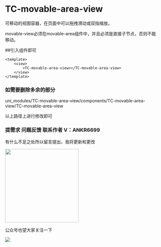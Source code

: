 # TC-movable-area-view


可移动的视图容器，在页面中可以拖拽滑动或双指缩放。

movable-view必须在movable-area组件中，并且必须是直接子节点，否则不能移动。



##引入组件即可

```
<template>
	<view>
		<TC-movable-area-view></TC-movable-area-view>
	</view>
</template>

```

### 如需要删除多余的部分

uni_modules/TC-movable-area-view/components/TC-movable-area-view/TC-movable-area-view

以上路径上进行修改即可

### 提需求 问题反馈 联系作者 V：ANKR6699

有什么不足之处所以留言提出，我将更新和更改

<img src="https://mp-5833fa1d-07f4-49f6-b120-c94019485776.cdn.bspapp.com/techuang.jpg" width="240" height="240"></img>

公众号也望大家关注一下

<img src="https://mp-5833fa1d-07f4-49f6-b120-c94019485776.cdn.bspapp.com/gongzhonghao.jpg"></img>